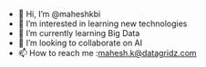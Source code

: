 - 👋 Hi, I’m @maheshkbi
- 👀 I’m interested in learning new technologies
- 🌱 I’m currently learning Big Data
- 💞️ I’m looking to collaborate on AI
- 📫 How to reach me :mahesh.k@datagridz.com

<!---
maheshkbi/maheshkbi is a ✨ special ✨ repository because its `README.md` (this file) appears on your GitHub profile.
You can click the Preview link to take a look at your changes.
--->
